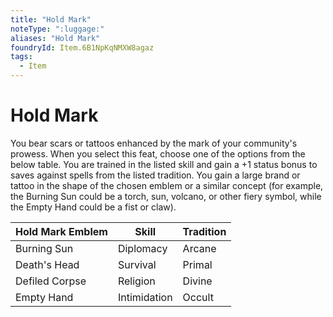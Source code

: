```yaml
---
title: "Hold Mark"
noteType: ":luggage:"
aliases: "Hold Mark"
foundryId: Item.6B1NpKqNMXW8agaz
tags:
  - Item
---
```


# Hold Mark

You bear scars or tattoos enhanced by the mark of your community's prowess. When you select this feat, choose one of the options from the below table. You are trained in the listed skill and gain a +1 status bonus to saves against spells from the listed tradition. You gain a large brand or tattoo in the shape of the chosen emblem or a similar concept (for example, the Burning Sun could be a torch, sun, volcano, or other fiery symbol, while the Empty Hand could be a fist or claw).

| Hold Mark Emblem | Skill | Tradition |
| --- | --- | --- |
| Burning Sun | Diplomacy | Arcane |
| Death's Head | Survival | Primal |
| Defiled Corpse | Religion | Divine |
| Empty Hand | Intimidation | Occult |
